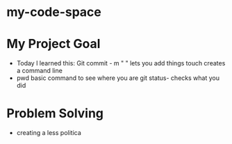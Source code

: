 # my-code-space
# My Project Goal
- Today I learned this:
Git commit - m " " lets you add things
touch creates a command line
- pwd basic command to see where you are 
git status- checks what you did
# Problem Solving
- creating a less politica
